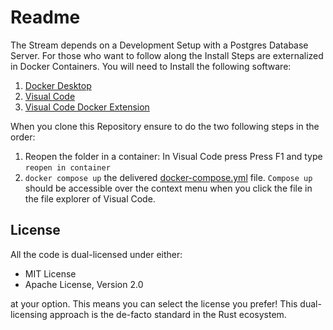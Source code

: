 # Readme

The Stream depends on a Development Setup with a Postgres Database Server. For those who want to follow along the Install Steps are externalized in Docker Containers. You will need to Install the following software:

1. [Docker Desktop](https://docs.docker.com/get-docker/)
2. [Visual Code](https://code.visualstudio.com/download)
3. [Visual Code Docker Extension](https://code.visualstudio.com/docs/containers/overview)

When you clone this Repository ensure to do the two following steps in the order:

1. Reopen the folder in a container: In Visual Code press Press F1 and type `reopen in container`
2. `docker compose up` the delivered [docker-compose.yml](./docker-compose.yml) file. `Compose up` should be accessible over the context menu when you click the file in the file explorer of Visual Code.

## License

All the code is dual-licensed under either:

- MIT License
- Apache License, Version 2.0

at your option. This means you can select the license you prefer! This dual-licensing approach is the de-facto standard in the Rust ecosystem.